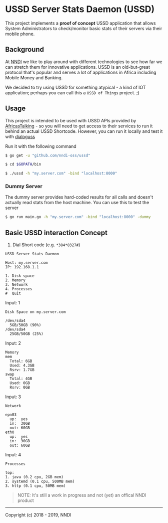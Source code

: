 USSD Server Stats Daemon (USSD)
===

This project implements a **proof of concept** USSD application that allows 
System Administrators to check/monitor basic stats of their servers via their mobile phone.

## Background

At [NNDI](https://nndi-tech.com) we like to play around with different technologies to 
see how far we can stretch them for innovative applications. USSD is an old-but-great protocol 
that's popular and serves a lot of applications in Africa including Mobile Money and Banking.

We decided to try using USSD for something atypical - a kind of IOT application;
perhaps you can call this a `USSD of Things` project. ;)

## Usage

This project is intended to be used with USSD APIs provided by [AfricasTalking](https://africastalking.com) - so you will need to get access to their services to run it 
behind an actual USSD Shortcode. However, you can run it locally and test it with
[dialoguss](https://github.com/nndi-oss/dialoguss)

Run it with the following command

```sh
$ go get -u "github.com/nndi-oss/ussd"

$ cd $GOPATH/bin

$ ./ussd -h "my.server.com" -bind "localhost:8000"
```

### Dummy Server

The dummy server provides hard-coded results for all calls and doesn't actually
read stats from the host machine. You can use this to test the server

```sh
$ go run main.go -h "my.server.com" -bind "localhost:8000" -dummy
```

## Basic USSD interaction Concept

1. Dial Short code (e.g. `*384*8327#`)
```
USSD Server Stats Daemon

Host: my.server.com
IP: 192.168.1.1

1. Disk space
2. Memory
3. Network 
4. Processes
#  Quit
```

Input: 1

```
Disk Space on my.server.com

/dev/sda4  
  5GB/50GB (90%)
/dev/sda4
  25GB/50GB (25%)
```

Input: 2

```
Memory
mem
  Total: 6GB
  Used: 4.3GB
  Rsrv: 1.7GB
swap
  Total: 4GB
  Used: 0GB
  Rsrv: 0GB
```
  
Input: 3

```
Network

epn03
  up:  yes
  in:  30GB
  out: 60GB
eth0
  up:  yes
  in:  30GB
  out: 60GB
```

Input: 4

```
Processes

top:
1. java (0.2 cpu, 2GB mem)
2. systemd (0.1 cpu, 500MB mem)
3. http (0.1 cpu, 50MB mem)
```

> NOTE: It's still a work in progress and not (yet) an offical NNDI product

---

Copyright (c) 2018 - 2019, NNDI